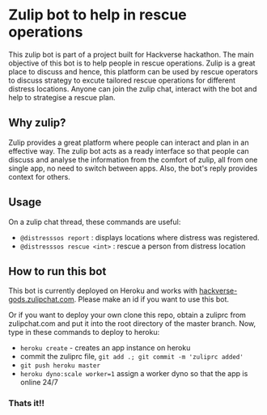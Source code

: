 ﻿# Zulip bot to help in rescue operations

This zulip bot is part of a project built for Hackverse hackathon.
 The main objective of this bot is to help people in rescue operations. Zulip is a great place to discuss and hence, this platform can be used by rescue operators to discuss strategy to excute tailored rescue operations for different distress locations. Anyone can join the zulip chat, interact with the bot and help to strategise a rescue plan.

## Why zulip?
Zulip provides a great platform where people can interact and plan in an effective way. The zulip bot acts as a ready interface so that people can discuss and analyse the information from the comfort of zulip, all from one single app, no need to switch between apps. Also, the bot's reply provides context for others.

## Usage
On a zulip chat thread, these commands are useful:

- `@distresssos report` : displays locations where distress was registered.
- `@distresssos rescue <int>` : rescue a person from distress location

## How to run this bot
This bot is currently deployed on Heroku and works with [hackverse-gods.zulipchat.com](hackverse-gods.zulipchat.com). Please make an id if you want to use this bot.

Or if you want to deploy your own clone this repo, obtain a zuliprc from zulipchat.com and put it into the root directory of the master branch. Now, type in these commands to deploy to heroku:

- `heroku create` - creates an app instance on heroku
- commit the zuliprc file, `git add .; git commit -m 'zuliprc added'`
-  `git push heroku master`
- `heroku dyno:scale worker=1` assign a worker dyno so that the app is online 24/7
### Thats it!!
